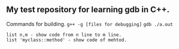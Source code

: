 My test repository for learning gdb in C++.
---

Commands for building.
`g++ -g [files for debugging]`
`gdb ./a.out`


```
list n,m - show code from n line to m line.
list 'myclass::method' - show code of mehtod.
```
